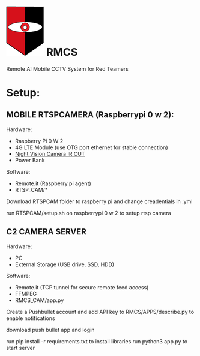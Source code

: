 # <img src="static/images/RMCS.png" alt="RMCS Image" width="100" style="display:inline;"> RMCS
Remote AI Mobile CCTV System for Red Teamers



# Setup:
## MOBILE RTSPCAMERA (Raspberrypi 0 w 2):
Hardware:
  -  Raspberry Pi 0 W 2
  -  4G LTE Module (use OTG port ethernet for stable connection)
  -  [Night Vision Camera IR CUT](https://www.amazon.co.uk/Dorhea-Raspberry-Camera-Automatic-Adjustable/dp/B07DNSKMZ1/ref=sr_1_9)
  -  Power Bank

Software:
  - Remote.it (Raspberry pi agent)
  -  RTSP_CAM/*

Download RTSPCAM folder to raspberry pi and change creadentials in .yml 

run RTSPCAM/setup.sh on raspberrypi 0  w 2 to setup rtsp camera

## C2 CAMERA SERVER
Hardware:
  - PC
  - External Storage (USB drive, SSD, HDD)
    
Software:
 - Remote.it (TCP tunnel for secure remote feed access) 
 - FFMPEG 
 - RMCS_CAM/app.py
   
Create a Pushbullet account and add API key to RMCS/APPS/describe.py to enable notifications

download push bullet app and login 

run pip install -r requirements.txt to install libraries
run python3 app.py to start server
